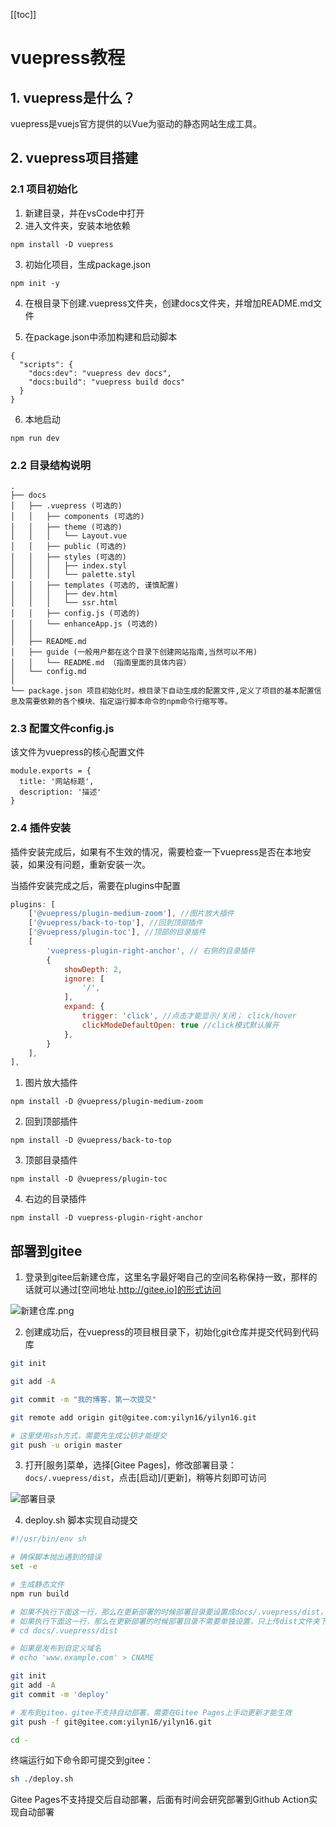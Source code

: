 [[toc]]

# vuepress教程

## 1. vuepress是什么？

vuepress是vuejs官方提供的以Vue为驱动的静态网站生成工具。

## 2. vuepress项目搭建

### 2.1 项目初始化

1. 新建目录，并在vsCode中打开
2. 进入文件夹，安装本地依赖

```
npm install -D vuepress
```

3. 初始化项目，生成package.json

```
npm init -y
```

4. 在根目录下创建.vuepress文件夹，创建docs文件夹，并增加README.md文件

5. 在package.json中添加构建和启动脚本

```
{
  "scripts": {
    "docs:dev": "vuepress dev docs",
    "docs:build": "vuepress build docs"
  }
}
```
6. 本地启动
```
npm run dev
```

### 2.2 目录结构说明

```
.
├── docs
│   ├── .vuepress (可选的)
│   │   ├── components (可选的)
│   │   ├── theme (可选的)
│   │   │   └── Layout.vue
│   │   ├── public (可选的)
│   │   ├── styles (可选的)
│   │   │   ├── index.styl
│   │   │   └── palette.styl
│   │   ├── templates (可选的, 谨慎配置)
│   │   │   ├── dev.html
│   │   │   └── ssr.html
│   │   ├── config.js (可选的)
│   │   └── enhanceApp.js (可选的)
│   │ 
│   ├── README.md
│   ├── guide (一般用户都在这个目录下创建网站指南,当然可以不用)
│   │   └── README.md （指南里面的具体内容）
│   └── config.md
│ 
└── package.json 项目初始化时，根目录下自动生成的配置文件,定义了项目的基本配置信息及需要依赖的各个模块、指定运行脚本命令的npm命令行缩写等。
```

### 2.3 配置文件config.js

该文件为vuepress的核心配置文件

```
module.exports = {
  title: '网站标题',
  description: '描述'
}
```

### 2.4 插件安装

插件安装完成后，如果有不生效的情况，需要检查一下vuepress是否在本地安装，如果没有问题，重新安装一次。

当插件安装完成之后，需要在plugins中配置
```js
plugins: [
    ['@vuepress/plugin-medium-zoom'], //图片放大插件
    ['@vuepress/back-to-top'], //回到顶部插件
    ['@vuepress/plugin-toc'], //顶部的目录插件
    [
        'vuepress-plugin-right-anchor', // 右侧的目录插件
        {
            showDepth: 2,
            ignore: [
                '/',
            ],
            expand: {
                trigger: 'click', //点击才能显示/关闭； click/hover
                clickModeDefaultOpen: true //click模式默认展开
            },
        }
    ],
],
```

1. 图片放大插件
```
npm install -D @vuepress/plugin-medium-zoom
```

2. 回到顶部插件
```
npm install -D @vuepress/back-to-top
```

3. 顶部目录插件
```
npm install -D @vuepress/plugin-toc
```

4. 右边的目录插件
```
npm install -D vuepress-plugin-right-anchor
```

## 部署到gitee

1. 登录到gitee后新建仓库，这里名字最好喝自己的空间名称保持一致，那样的话就可以通过[空间地址.http://gitee.io]的形式访问

![新建仓库.png](/images/vuepress-blog/新建仓库.png)

2. 创建成功后，在vuepress的项目根目录下，初始化git仓库并提交代码到代码库

```sh
git init

git add -A

git commit -m "我的博客，第一次提交"

git remote add origin git@gitee.com:yilyn16/yilyn16.git

# 这里使用ssh方式，需要先生成公钥才能提交
git push -u origin master
```

3. 打开[服务]菜单，选择[Gitee Pages]，修改部署目录：`docs/.vuepress/dist`，点击[启动]/[更新]，稍等片刻即可访问

![部署目录](/images/vuepress-blog/部署giteePages.png)

4. deploy.sh 脚本实现自动提交

```sh
#!/usr/bin/env sh

# 确保脚本抛出遇到的错误
set -e

# 生成静态文件
npm run build

# 如果不执行下面这一行，那么在更新部署的时候部署目录要设置成docs/.vuepress/dist，因为静态文件在dist目录下。提交代码的时候会比较慢
# 如果执行下面这一行，那么在更新部署的时候部署目录不需要单独设置，只上传dist文件夹下静态文件。
# cd docs/.vuepress/dist

# 如果是发布到自定义域名
# echo 'www.example.com' > CNAME

git init
git add -A
git commit -m 'deploy'

# 发布到gitee，gitee不支持自动部署，需要在Gitee Pages上手动更新才能生效
git push -f git@gitee.com:yilyn16/yilyn16.git

cd -
```

终端运行如下命令即可提交到gitee：
```sh
sh ./deploy.sh
```

Gitee Pages不支持提交后自动部署，后面有时间会研究部署到Github Action实现自动部署